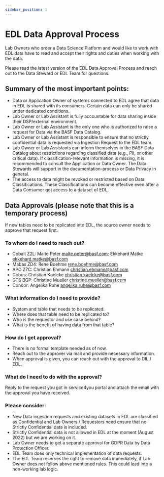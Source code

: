```yaml
---
sidebar_position: 1
---
```


# EDL Data Approval Process


Lab Owners who order a Data Science Platform and would like to work with EDL data have to read and accept their rights and duties when working with the data.

Please read the latest version of the EDL Data Approval Process and reach out to the Data Steward or EDL Team for questions.

## Summary of the most important points:

- Data or Application Owner of systems connected to EDL agree that data in EDL is shared with its consumers. Certain data can only be shared under dedicated conditions.
- Lab Owner or Lab Assistant is fully accountable for data sharing inside their DSP/external environment.
- Lab Owner or Lab Assistant is the only one who is authorized to raise a request for Data via the BASF Data Catalog.
- Lab Owner or Lab Assistant is responsible to ensure that no strictly confidential data is requested via Ingestion Request to the EDL team.
- Lab Owner or Lab Assistants can inform themselves in the BASF Data Catalog about restrictions regarding classified data (e.g., PII, or other critical data). If classification-relevant information is missing, it is recommended to consult the Application or Data Owner. The Data Stewards will support in the documentation-process or Data Privacy in general.
- The access to data might be revoked or restricted based on Data Classifications. These Classifications can become effective even after a Data Consumer got access to a dataset of EDL.

## Data Approvals (please note that this is a temporary process)

If new tables need to be replicated into EDL, the source owner needs to approve that request first.

### To whom do I need to reach out?

- Cobalt Z2L: Malte Peter malte.peter@basf.com; Ekkehard Matke ekkehard.matke@basf.com
- Mabas ZD4: Rene Boehme rene.boehme@basf.com
- APO Z7C: Christian Ehmann christian.ehmann@basf.com
- Cobus: Christian Kaelcke christian.kaelcke@basf.com
- GTS BGP: Christine Mueller christine.mueller@basf.com
- Condor: Angelika Ruhe angelika.ruhe@basf.com

### What information do I need to provide?

- System and table that needs to be replicated.
- Where does that table need to be replicated to?
- Who is the requestor and use case behind?
- What is the benefit of having data from that table?

### How do I get approval?

- There is no formal template needed as of now.
- Reach out to the approver via mail and provide necessary information.
- When approval is given, you can reach out with the approval to DIL / EDL.

### What do I need to do with the approval?

Reply to the request you got in service4you portal and attach the email with the approval you have received.

### Please consider:

- New Data ingestion requests and existing datasets in EDL are classified as Confidential and Lab Owners / Requestors need ensure that no Strictly Confidential data is included.
- Strictly Confidential data is not allowed in EDL at the moment (August 2022) but we are working on it.
- Lab Owner needs to get a separate approval for GDPR Data by Data Protection Officer.
- EDL Team does only technical implementation of data requests.
- The EDL Team reserves the right to remove data immediately, if Lab Owner does not follow above mentioned rules. This could lead into a non-working lab logic.

